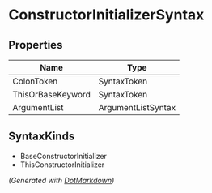# ConstructorInitializerSyntax

## Properties

| Name              | Type               |
| ----------------- | ------------------ |
| ColonToken        | SyntaxToken        |
| ThisOrBaseKeyword | SyntaxToken        |
| ArgumentList      | ArgumentListSyntax |

## SyntaxKinds

* BaseConstructorInitializer
* ThisConstructorInitializer


*\(Generated with [DotMarkdown](http://github.com/JosefPihrt/DotMarkdown)\)*